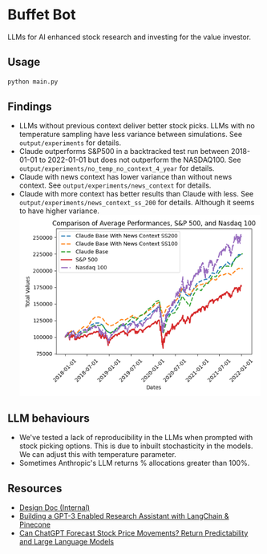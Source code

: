 # Buffet Bot

LLMs for AI enhanced stock research and investing for the value investor.

## Usage

```bash
python main.py
```

## Findings
- LLMs without previous context deliver better stock picks. LLMs with no temperature sampling have less variance between simulations. See `output/experiments` for details.
- Claude outperforms S&P500 in a backtracked test run between 2018-01-01 to 2022-01-01 but does not outperform the NASDAQ100. See `output/experiments/no_temp_no_context_4_year` for details.
- Claude with news context has lower variance than without news context. See `output/experiments/news_context` for details.
- Claude with more context has better results than Claude with less. See `output/experiments/news_context_ss_200` for details. Although it seems to have higher variance.
![Results](output/experiments/news_context_ss_200/comparison_result_with_sp500_nasdaq100.png)

## LLM behaviours

- We've tested a lack of reproducibility in the LLMs when prompted with stock picking options. This is due to inbuilt stochasticity in the models. We can adjust this with temperature parameter.
- Sometimes Anthropic's LLM returns % allocations greater than 100%.

## Resources
- [Design Doc (Internal)](https://docs.google.com/document/d/1ZFw9aQtlS4xDQt4nltQtCgG4GLMmYrOePZbgzkj242k/edit?usp=sharing)
- [Building a GPT-3 Enabled Research Assistant with LangChain & Pinecone](https://www.mlq.ai/gpt-3-enabled-research-assistant-langchain-pinecone/)
- [Can ChatGPT Forecast Stock Price Movements? Return Predictability and Large Language Models](https://papers.ssrn.com/sol3/papers.cfm?abstract_id=4412788)